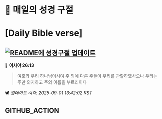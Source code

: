 # 🙏 매일의 성경 구절
# [Daily Bible verse]
## [![README에 성경구절 업데이트](https://github.com/DONGSUKA/first_test/actions/workflows/update-readme-bible.yml/badge.svg)](https://github.com/DONGSUKA/first_test/actions/workflows/update-readme-bible.yml)
<!-- START_BIBLE_VERSE -->
📖 **이사야 26:13**
> 여호와 우리 하나님이시여 주 외에 다른 주들이 우리를 관할하였사오나 우리는 주만 의지하고 주의 이름을 부르리이다

🕊️ _업데이트 시각: 2025-09-01 13:42:02 KST_
  <!-- END_BIBLE_VERSE -->
## GITHUB_ACTION
